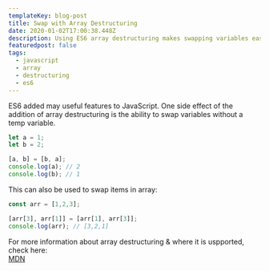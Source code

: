 ```yaml
---
templateKey: blog-post
title: Swap with Array Destructuring
date: 2020-01-02T17:00:38.448Z
description: Using ES6 array destructuring makes swapping variables easieer
featuredpost: false
tags:
  - javascript
  - array
  - destructuring
  - es6
---
```

ES6 added may useful features to JavaScript. One side effect of the addition of array destructuring is the ability to swap variables without a temp variable. <br>

```javascript
let a = 1;
let b = 2;

[a, b] = [b, a];
console.log(a); // 2
console.log(b); // 1
```
This can also be used to swap items in array:

```javascript
const arr = [1,2,3];

[arr[3], arr[1]] = [arr[1], arr[3]];
console.log(arr); // [3,2,1]
```

For more information about array destructuring & where it is uspported, check here:
<br>
[MDN](https://developer.mozilla.org/en-US/docs/Web/JavaScript/Reference/Operators/Destructuring_assignment)
